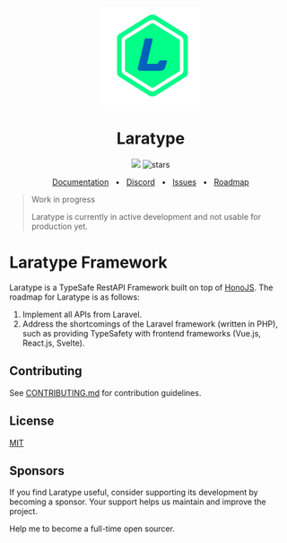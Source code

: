 <p align="center">
  <img src="assets/logo/logo.png" alt="Logo" height=175>
</p>

<h1 align="center">Laratype</h1>

<p align="center">
<a href="https://discord.gg/m6fQQRT9" target="_blank"><img height=20 src="https://img.shields.io/discord/1414581854358605997" /></a>
<img src="https://img.shields.io/github/stars/Laratypes/Laratype" alt="stars">
</p>

<div align="center">
  <a href="https://docs-eight-omega.vercel.app/">Documentation</a>
  <span>&nbsp;&nbsp;•&nbsp;&nbsp;</span>
  <a href="https://discord.gg/m6fQQRT9">Discord</a>
  <span>&nbsp;&nbsp;•&nbsp;&nbsp;</span>
  <a href="https://github.com/Laratypes/Laratype/issues">Issues</a>
  <span>&nbsp;&nbsp;•&nbsp;&nbsp;</span>
  <a href="https://github.com/Laratypes/Laratype/issues/1">Roadmap</a>
  <br />
</div>

> Work in progress
> 
> Laratype is currently in active development and not usable for production yet.

# Laratype Framework

Laratype is a TypeSafe RestAPI Framework built on top of [HonoJS](https://github.com/honojs/hono). The roadmap for Laratype is as follows:

1. Implement all APIs from Laravel.
2. Address the shortcomings of the Laravel framework (written in PHP), such as providing TypeSafety with frontend frameworks (Vue.js, React.js, Svelte).


## Contributing

See [CONTRIBUTING.md](CONTRIBUTING.md) for contribution guidelines.

## License

[MIT](LICENSE)

## Sponsors

If you find Laratype useful, consider supporting its development by becoming a sponsor. Your support helps us maintain and improve the project.

Help me to become a full-time open sourcer.